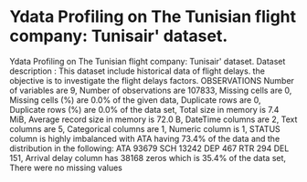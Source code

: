 # Ydata Profiling on The Tunisian flight company: Tunisair' dataset. 
 Ydata Profiling on The Tunisian flight company: Tunisair' dataset.  Dataset description : This dataset include historical data of flight delays. the objective is to investigate the flight delays factors.
OBSERVATIONS
Number of variables are 9,
Number of observations are 107833,
Missing cells	are 0,
Missing cells (%)	are 0.0% of the given data,
Duplicate rows are 0,
Duplicate rows (%) are 0.0% of the data set,
Total size in memory is 7.4 MiB,
Average record size in memory is 72.0 B,
DateTime columns are 2,
Text columns are 5,
Categorical columns are 1,
Numeric column is 1,
STATUS column is highly imbalanced with ATA having 73.4% of the data	and the distribution in the following:
ATA	93679 
SCH	13242 
DEP	 467
RTR	 294
DEL	 151,
Arrival delay column has 38168 zeros which is 35.4% of the data set,
There were no missing values 
